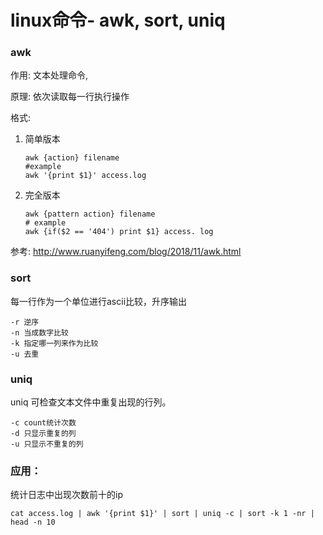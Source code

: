 # linux命令- awk, sort, uniq

### awk

作用: 文本处理命令,

原理: 依次读取每一行执行操作

格式: 

1. 简单版本

   ```shell
   awk {action} filename
   #example 
   awk '{print $1}' access.log
   ```

2. 完全版本

   ```shell
   awk {pattern action} filename
   # example 
   awk {if($2 == '404') print $1} access. log
   ```

参考: http://www.ruanyifeng.com/blog/2018/11/awk.html



### sort

每一行作为一个单位进行ascii比较，升序输出

```shell
-r 逆序
-n 当成数字比较
-k 指定哪一列来作为比较
-u 去重
```



### uniq

uniq 可检查文本文件中重复出现的行列。

```shell
-c count统计次数
-d 只显示重复的列
-u 只显示不重复的列
```





### 应用：

统计日志中出现次数前十的ip

```
cat access.log | awk '{print $1}' | sort | uniq -c | sort -k 1 -nr | head -n 10
```

